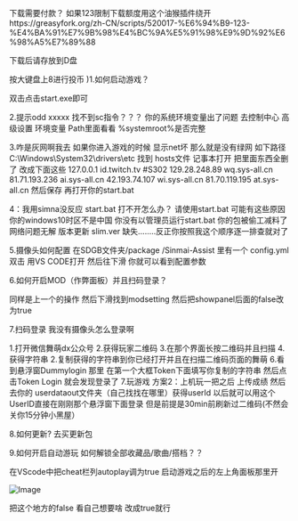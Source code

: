 下载需要付款？
如果123限制下载额度用这个油猴插件绕开https://greasyfork.org/zh-CN/scripts/520017-%E6%94%B9-123-%E4%BA%91%E7%9B%98%E4%BC%9A%E5%91%98%E9%9D%92%E6%98%A5%E7%89%88 


下载后请存放到D盘
 
 按大键盘上8进行投币
)1.如何启动游戏？

双击点击start.exe即可

2.提示odd xxxxx 找不到sc指令？？？ 
你的系统环境变量出了问题 去控制中心 高级设置 环境变量 Path里面看看 %systemroot%是否完整

3.咋是灰网啊我去
如果你进入游戏的时候 显示net坏 那么就是没有绿网
如下路径C:\Windows\System32\drivers\etc
找到 hosts文件 记事本打开 把里面东西全删了 改成下面这些
127.0.0.1 id.twitch.tv #S302
129.28.248.89 wq.sys-all.cn
81.71.193.236 ai.sys-all.cn
42.193.74.107 wi.sys-all.cn
81.70.119.195 at.sys-all.cn
然后保存 再打开你的start.bat

4：我用simna没反应 start.bat 打不开怎么办？
请使用start.bat
可能有这些原因 你的windows10时区不是中国 你没有以管理员运行start.bat 你的包被偷工减料了
网络问题无解 版本更新 slim.ver 缺失........反正你按照我这个顺序逐一排查就对了


5.摄像头如何配置
在SDGB文件夹/package /Sinmai-Assist  里有一个
config.yml
双击  用VS CODE打开  然后往下滑 你就可以看到配置参数

6.如何开启MOD（作弊面板）并且扫码登录？

同样是上一个的操作 然后下滑找到modsetting 然后把showpanel后面的false改为true

7.扫码登录 我没有摄像头怎么登录啊

1.打开微信舞萌dx公众号 2.获得玩家二维码 3.在那个界面长按二维码并且扫描 4.获得字符串
2.复制获得的字符串到你已经打开并且在扫描二维码页面的舞萌 6.看到悬浮窗Dummylogin 那里 在第一个大框Token下面填写你复制的字符串 然后点击Token Login 就会发现登录了 7.玩游戏
方案2：上机玩一把之后 上传成绩 然后去你的 userdataout文件夹（自己找找在哪里）获得userId
以后就可以用这个UserID直接在刚刚那个悬浮窗下面登录 但是前提是30min前刷新过二维码(不然会关你15分钟小黑屋）


8.如何更新?
去买更新包

9.如何开启自动游玩 如何解锁全部收藏品/歌曲/搭档？？

在VScode中把cheat栏列autoplay调为true
启动游戏之后的左上角面板那里开

![Image](https://github.com/user-attachments/assets/7b4860d6-6bc3-4e21-be2a-a48dab131254)

把这个地方的false  看自己想要啥 改成true就行



